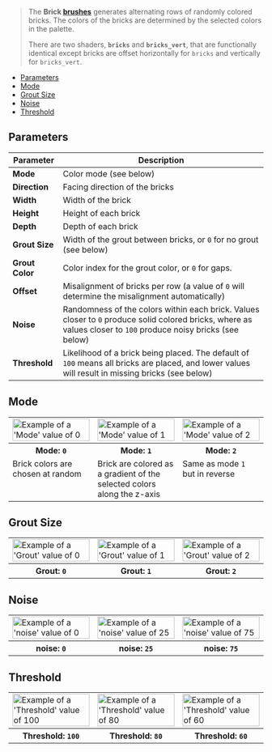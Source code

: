> The **Brick [brushes](Brush-Shaders)** generates alternating rows of randomly colored bricks. The colors of the bricks are determined by the selected colors in the palette.
> 
> There are two shaders, **`bricks`** and **`bricks_vert`**, that are functionally identical except bricks are offset horizontally for `bricks` and vertically for `bricks_vert`.

<!-- TOC -->
- [Parameters](#parameters)
- [Mode](#mode)
- [Grout Size](#grout-size)
- [Noise](#noise)
- [Threshold](#threshold)

## Parameters

Parameter | Description
--------- | -----------
**Mode** | Color mode (see below)
**Direction** | Facing direction of the bricks
**Width** | Width of the brick
**Height** | Height of each brick
**Depth** | Depth of each brick
**Grout Size** | Width of the grout between bricks, or `0` for no grout (see below)
**Grout Color** | Color index for the grout color, or `0` for gaps.
**Offset** | Misalignment of bricks per row (a value of `0` will determine the misalignment automatically)
**Noise** | Randomness of the colors within each brick. Values closer to `0` produce solid colored bricks, where as values closer to `100` produce noisy bricks (see below)
**Threshold** | Likelihood of a brick being placed. The default of `100` means all bricks are placed, and lower values will result in missing bricks (see below)

## Mode

<!-- SAMPLE brick mode 3 -->
<table>
	<tr>
		<td width="33.33%"><img width="100%" src="https://s3.amazonaws.com/misc.lachlanmcdonald.com/magicavoxel-shaders/0.11.0/brick_mode_0.png" alt="Example of a 'Mode' value of 0"></td>
		<td width="33.33%"><img width="100%" src="https://s3.amazonaws.com/misc.lachlanmcdonald.com/magicavoxel-shaders/0.11.0/brick_mode_1.png" alt="Example of a 'Mode' value of 1"></td>
		<td width="33.33%"><img width="100%" src="https://s3.amazonaws.com/misc.lachlanmcdonald.com/magicavoxel-shaders/0.11.0/brick_mode_2.png" alt="Example of a 'Mode' value of 2"></td>
	</tr>
	<tr>
		<th>Mode: <code>0</code></th>
		<th>Mode: <code>1</code></th>
		<th>Mode: <code>2</code></th>
	</tr>
	<tr>
		<td valign="top">Brick colors are chosen at random</td>
		<td valign="top">Brick are colored as a gradient of the selected colors along the z-axis</td>
		<td valign="top">Same as mode <code>1</code> but in reverse</td>
	</tr>
</table>
<!-- END -->

## Grout Size

<!-- SAMPLE brick grout 3 -->
<table>
	<tr>
		<td width="33.33%"><img width="100%" src="https://s3.amazonaws.com/misc.lachlanmcdonald.com/magicavoxel-shaders/0.11.0/brick_grout_0.png" alt="Example of a 'Grout' value of 0"></td>
		<td width="33.33%"><img width="100%" src="https://s3.amazonaws.com/misc.lachlanmcdonald.com/magicavoxel-shaders/0.11.0/brick_grout_1.png" alt="Example of a 'Grout' value of 1"></td>
		<td width="33.33%"><img width="100%" src="https://s3.amazonaws.com/misc.lachlanmcdonald.com/magicavoxel-shaders/0.11.0/brick_grout_2.png" alt="Example of a 'Grout' value of 2"></td>
	</tr>
	<tr>
		<th>Grout: <code>0</code></th>
		<th>Grout: <code>1</code></th>
		<th>Grout: <code>2</code></th>
	</tr>
</table>
<!-- END -->

## Noise

<!-- SAMPLE brick noise 3 -->
<table>
	<tr>
		<td width="33.33%"><img width="100%" src="https://s3.amazonaws.com/misc.lachlanmcdonald.com/magicavoxel-shaders/0.11.0/brick_noise_0.png" alt="Example of a 'noise' value of 0"></td>
		<td width="33.33%"><img width="100%" src="https://s3.amazonaws.com/misc.lachlanmcdonald.com/magicavoxel-shaders/0.11.0/brick_noise_25.png" alt="Example of a 'noise' value of 25"></td>
		<td width="33.33%"><img width="100%" src="https://s3.amazonaws.com/misc.lachlanmcdonald.com/magicavoxel-shaders/0.11.0/brick_noise_75.png" alt="Example of a 'noise' value of 75"></td>
	</tr>
	<tr>
		<th>noise: <code>0</code></th>
		<th>noise: <code>25</code></th>
		<th>noise: <code>75</code></th>
	</tr>
</table>
<!-- END -->

## Threshold

<!-- SAMPLE brick threshold 3 -->
<table>
	<tr>
		<td width="33.33%"><img width="100%" src="https://s3.amazonaws.com/misc.lachlanmcdonald.com/magicavoxel-shaders/0.11.0/brick_threshold_100.png" alt="Example of a 'Threshold' value of 100"></td>
		<td width="33.33%"><img width="100%" src="https://s3.amazonaws.com/misc.lachlanmcdonald.com/magicavoxel-shaders/0.11.0/brick_threshold_80.png" alt="Example of a 'Threshold' value of 80"></td>
		<td width="33.33%"><img width="100%" src="https://s3.amazonaws.com/misc.lachlanmcdonald.com/magicavoxel-shaders/0.11.0/brick_threshold_60.png" alt="Example of a 'Threshold' value of 60"></td>
	</tr>
	<tr>
		<th>Threshold: <code>100</code></th>
		<th>Threshold: <code>80</code></th>
		<th>Threshold: <code>60</code></th>
	</tr>
</table>
<!-- END -->
